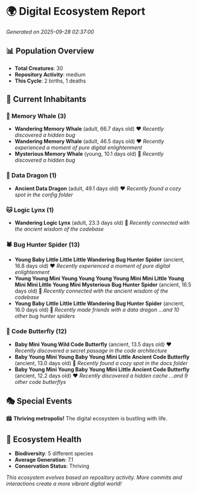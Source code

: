 # 🌍 Digital Ecosystem Report
*Generated on 2025-09-28 02:37:00*

## 📊 Population Overview
- **Total Creatures**: 30
- **Repository Activity**: medium
- **This Cycle**: 2 births, 1 deaths

## 👥 Current Inhabitants

### 🐋 Memory Whale (3)
- **Wandering Memory Whale** (adult, 66.7 days old) ❤️
  *Recently discovered a hidden bug*
- **Wandering Memory Whale** (adult, 46.5 days old) ❤️
  *Recently experienced a moment of pure digital enlightenment*
- **Mysterious Memory Whale** (young, 10.1 days old) 💚
  *Recently discovered a hidden bug*

### 🐉 Data Dragon (1)
- **Ancient Data Dragon** (adult, 49.1 days old) ❤️
  *Recently found a cozy spot in the config folder*

### 🐱 Logic Lynx (1)
- **Wandering Logic Lynx** (adult, 23.3 days old) 💚
  *Recently connected with the ancient wisdom of the codebase*

### 🕷️ Bug Hunter Spider (13)
- **Young Baby Little Little Little Wandering Bug Hunter Spider** (ancient, 16.8 days old) ❤️
  *Recently experienced a moment of pure digital enlightenment*
- **Young Young Mini Young Young Young Young Mini Mini Little Young Mini Mini Little Young Mini Mysterious Bug Hunter Spider** (ancient, 16.5 days old) 💛
  *Recently connected with the ancient wisdom of the codebase*
- **Young Baby Little Little Little Wandering Bug Hunter Spider** (ancient, 16.0 days old) 💛
  *Recently made friends with a data dragon*
  *...and 10 other bug hunter spiders*

### 🦋 Code Butterfly (12)
- **Baby Mini Young Wild Code Butterfly** (ancient, 13.5 days old) ❤️
  *Recently discovered a secret passage in the code architecture*
- **Baby Young Mini Young Baby Young Mini Little Ancient Code Butterfly** (ancient, 13.0 days old) 💛
  *Recently found a cozy spot in the docs folder*
- **Baby Young Mini Young Baby Young Mini Little Ancient Code Butterfly** (ancient, 12.2 days old) ❤️
  *Recently discovered a hidden cache*
  *...and 9 other code butterflys*

## 🎭 Special Events

🏙️ **Thriving metropolis!** The digital ecosystem is bustling with life.

## 🔬 Ecosystem Health
- **Biodiversity**: 5 different species
- **Average Generation**: 7.1
- **Conservation Status**: Thriving

*This ecosystem evolves based on repository activity. More commits and interactions create a more vibrant digital world!*